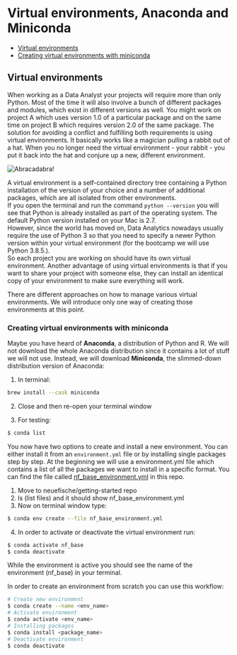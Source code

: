 # Virtual environments, Anaconda and Miniconda

- [Virtual environments](#Virtual-environment)
- [Creating virtual environments with miniconda](#Creating-virtual-environments-with-miniconda)


## Virtual environments

When working as a Data Analyst your projects will require more than only Python. Most of the time it will also involve a bunch of different packages and modules, which exist in different versions as well. You might work on project A which uses version 1.0 of a particular package and on the same time on project B which requires version 2.0 of the same package. The solution for avoiding a conflict and fulfilling both requirements is using virtual environments. It basically works like a magician pulling a rabbit out of a hat. When you no longer need the virtual environment - your rabbit - you put it back into the hat and conjure up a new, different environment.

![Abracadabra!](https://media4.giphy.com/media/l41lPv1RcGVE1q5mo/giphy.gif)


A virtual environment is a self-contained directory tree containing a Python installation of the version of your choice and a number of additional packages, which are all isolated from other environments.  
If you open the terminal and run the command `python --version` you will see that Python is already installed as part of the operating system. The default Python version installed on your Mac is 2.7.   
However, since the world has moved on, Data Analytics nowadays usually require the use of Python 3 so that you need to specify a newer Python version within your virtual environment (for the bootcamp we will use Python 3.8.5.).  
So each project you are working on should have its own virtual environment. Another advantage of using virtual environments is that if you want to share your project with someone else, they can install an identical copy of your environment to make sure everything will work.   

There are different approaches on how to manage various virtual environments. We will introduce only one way of creating those environments at this point.

### Creating virtual environments with miniconda

Maybe you have heard of **Anaconda**, a distribution of Python and R. We will not download the whole Anaconda distribution since it contains a lot of stuff we will not use. Instead, we will download **Miniconda**, the slimmed-down distribution version of Anaconda:

1. In terminal:
```BASH 
brew install --cask miniconda
```

2. Close and then re-open your terminal window

3. For testing: 
```BASH
$ conda list
```

You now have two options to create and install a new environment. You can either install it from an `environment.yml` file or by installing single packages step by step. At the beginning we will use a environment.yml file which contains a list of all the packages we want to install in a specific format. You can find the file called [nf_base_environment.yml](nf_base_environment.yml) in this repo.


1. Move to neuefische/getting-started repo
2. ls (list files) and it should show nf_base_environment.yml
3. Now on terminal window type: 
```BASH 
$ conda env create --file nf_base_environment.yml
 ```
4. In order to activate or deactivate the virtual environment run:
```BASH 
$ conda activate nf_base
$ conda deactivate
```
While the environment is active you should see the name of the environment (nf_base) in your terminal. 


In order to create an environment from scratch you can use this workflow:

```BASH 
# Create new environment
$ conda create --name <env_name>
# Activate environment 
$ conda activate <env_name>
# Installing packages 
$ conda install <package_name>
# Deactivate environment
$ conda deactivate 
```
